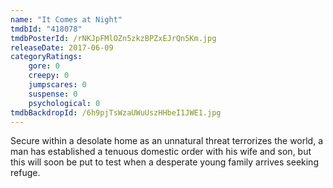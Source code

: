 ```yaml
---
name: "It Comes at Night"
tmdbId: "418078"
tmdbPosterId: /rNKJpFMlOZn5zkzBPZxEJrQn5Km.jpg
releaseDate: 2017-06-09
categoryRatings:
    gore: 0
    creepy: 0
    jumpscares: 0
    suspense: 0
    psychological: 0
tmdbBackdropId: /6h9pjTsWzaUWuUszHHbeI1JWE1.jpg
---
```

Secure within a desolate home as an unnatural threat terrorizes the world, a man has established a tenuous domestic order with his wife and son, but this will soon be put to test when a desperate young family arrives seeking refuge.

